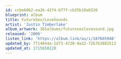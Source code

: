 ```yaml
---
id: ccbe60b2-ea26-42f4-b77f-cb35b18ab526
blueprint: album
title: FutureSex/LoveSounds
artist: 'Justin Timberlake'
album_artwork: 365albums/futuresexlovesound.jpg
released: '2006'
listen_link: 'https://album.link/au/i/187665948'
updated_by: 7714844a-1d73-4720-9a32-72b763882513
updated_at: 1715658128
---
```

